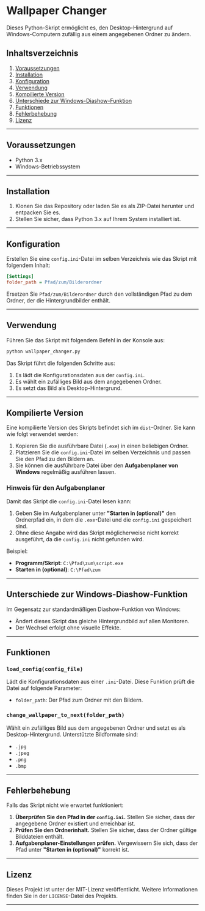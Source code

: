 # Wallpaper Changer

Dieses Python-Skript ermöglicht es, den Desktop-Hintergrund auf Windows-Computern zufällig aus einem angegebenen Ordner zu ändern.

## Inhaltsverzeichnis

1. [Voraussetzungen](#voraussetzungen)
2. [Installation](#installation)
3. [Konfiguration](#konfiguration)
4. [Verwendung](#verwendung)
5. [Kompilierte Version](#kompilierte-version)
6. [Unterschiede zur Windows-Diashow-Funktion](#unterschiede-zur-windows-diashow-funktion)
7. [Funktionen](#funktionen)
8. [Fehlerbehebung](#fehlerbehebung)
9. [Lizenz](#lizenz)

---

## Voraussetzungen

- Python 3.x
- Windows-Betriebssystem

---

## Installation

1. Klonen Sie das Repository oder laden Sie es als ZIP-Datei herunter und entpacken Sie es.
2. Stellen Sie sicher, dass Python 3.x auf Ihrem System installiert ist.

---

## Konfiguration

Erstellen Sie eine `config.ini`-Datei im selben Verzeichnis wie das Skript mit folgendem Inhalt:

```ini
[Settings]
folder_path = Pfad/zum/Bilderordner
```

Ersetzen Sie `Pfad/zum/Bilderordner` durch den vollständigen Pfad zu dem Ordner, der die Hintergrundbilder enthält.

---

## Verwendung

Führen Sie das Skript mit folgendem Befehl in der Konsole aus:

```bash
python wallpaper_changer.py
```

Das Skript führt die folgenden Schritte aus:
1. Es lädt die Konfigurationsdaten aus der `config.ini`.
2. Es wählt ein zufälliges Bild aus dem angegebenen Ordner.
3. Es setzt das Bild als Desktop-Hintergrund.

---

## Kompilierte Version

Eine kompilierte Version des Skripts befindet sich im `dist`-Ordner. Sie kann wie folgt verwendet werden:
1. Kopieren Sie die ausführbare Datei (`.exe`) in einen beliebigen Ordner.
2. Platzieren Sie die `config.ini`-Datei im selben Verzeichnis und passen Sie den Pfad zu den Bildern an.
3. Sie können die ausführbare Datei über den **Aufgabenplaner von Windows** regelmäßig ausführen lassen.

### Hinweis für den Aufgabenplaner

Damit das Skript die `config.ini`-Datei lesen kann:
1. Geben Sie im Aufgabenplaner unter **"Starten in (optional)"** den Ordnerpfad ein, in dem die `.exe`-Datei und die `config.ini` gespeichert sind.
2. Ohne diese Angabe wird das Skript möglicherweise nicht korrekt ausgeführt, da die `config.ini` nicht gefunden wird.

Beispiel:
- **Programm/Skript**: `C:\Pfad\zum\script.exe`
- **Starten in (optional)**: `C:\Pfad\zum`

---

## Unterschiede zur Windows-Diashow-Funktion

Im Gegensatz zur standardmäßigen Diashow-Funktion von Windows:
- Ändert dieses Skript das gleiche Hintergrundbild auf allen Monitoren.
- Der Wechsel erfolgt ohne visuelle Effekte.

---

## Funktionen

### `load_config(config_file)`
Lädt die Konfigurationsdaten aus einer `.ini`-Datei. Diese Funktion prüft die Datei auf folgende Parameter:
- `folder_path`: Der Pfad zum Ordner mit den Bildern.

### `change_wallpaper_to_next(folder_path)`
Wählt ein zufälliges Bild aus dem angegebenen Ordner und setzt es als Desktop-Hintergrund. Unterstützte Bildformate sind:
- `.jpg`
- `.jpeg`
- `.png`
- `.bmp`

---

## Fehlerbehebung

Falls das Skript nicht wie erwartet funktioniert:
1. **Überprüfen Sie den Pfad in der `config.ini`.** 
   Stellen Sie sicher, dass der angegebene Ordner existiert und erreichbar ist.
2. **Prüfen Sie den Ordnerinhalt.** 
   Stellen Sie sicher, dass der Ordner gültige Bilddateien enthält.
3. **Aufgabenplaner-Einstellungen prüfen.** 
   Vergewissern Sie sich, dass der Pfad unter **"Starten in (optional)"** korrekt ist.

---

## Lizenz

Dieses Projekt ist unter der MIT-Lizenz veröffentlicht. Weitere Informationen finden Sie in der `LICENSE`-Datei des Projekts.

---
```